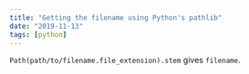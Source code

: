 ```yaml
---
title: "Getting the filename using Python's pathlib"
date: "2019-11-13"
tags: [python]
---
```


`Path(path/to/filename.file_extension).stem` gives `filename`.
